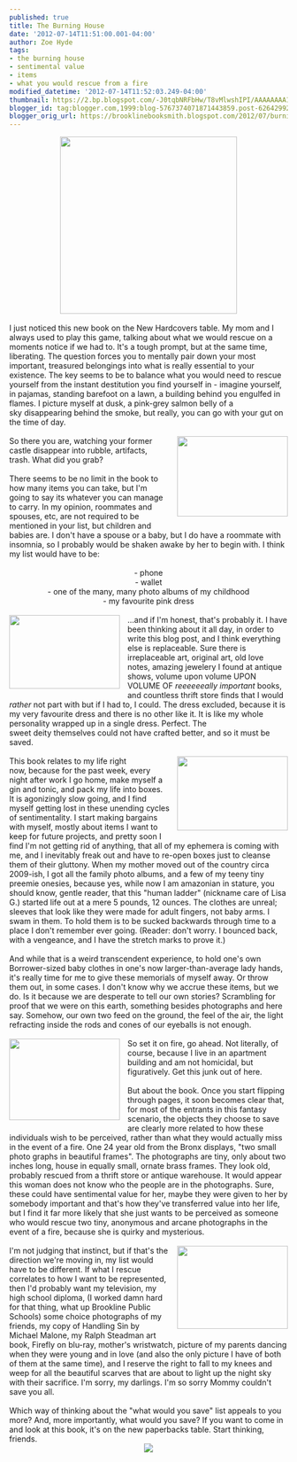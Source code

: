 ```yaml
---
published: true
title: The Burning House
date: '2012-07-14T11:51:00.001-04:00'
author: Zoe Hyde
tags:
- the burning house
- sentimental value
- items
- what you would rescue from a fire
modified_datetime: '2012-07-14T11:52:03.249-04:00'
thumbnail: https://2.bp.blogspot.com/-J0tqbNRFbHw/T8vMlwshIPI/AAAAAAAA1mM/2wXoIgTsUgc/s72-c/Miguel%2520Barbot.jpg
blogger_id: tag:blogger.com,1999:blog-5767374071871443859.post-6264299283558981087
blogger_orig_url: https://brooklinebooksmith.blogspot.com/2012/07/burning-house.html
---
```


<div class="separator" style="clear: both; text-align: center;"><a href="https://25.media.tumblr.com/tumblr_m6yb4m3WrP1qjfqe4o1_1280.jpg" imageanchor="1" style="margin-left: 1em; margin-right: 1em;"><img $ca="true" border="0" height="320" src="https://25.media.tumblr.com/tumblr_m6yb4m3WrP1qjfqe4o1_1280.jpg" width="320" /></a></div><div class="separator" style="clear: both; text-align: center;"><br /></div><div style="text-align: left;">I just noticed this new book on the New Hardcovers table. My mom and I always used to play this game, talking about what we would rescue on a moments notice if we had to. It's a tough prompt, but at the same time, liberating. The question forces you to mentally pair down your most important, treasured belongings into what is really essential to your existence. The key seems to be to balance what you would need to rescue yourself from the instant destitution you find yourself in - imagine yourself, in pajamas, standing barefoot on a lawn, a building behind you engulfed in flames. I&nbsp;picture&nbsp;myself at dusk, a pink-grey salmon belly of a sky&nbsp;disappearing&nbsp;behind the smoke,&nbsp;but really, you can go with your gut on the time of day. </div><div style="text-align: left;"><br /></div><div style="text-align: left;"><div class="separator" style="clear: both; text-align: center;"><a href="https://cdn1.lostateminor.com/wp-content/uploads/2011/05/the_burning_house.jpeg" imageanchor="1" style="clear: right; float: right; margin-bottom: 1em; margin-left: 1em;"><img border="0" height="145" src="https://cdn1.lostateminor.com/wp-content/uploads/2011/05/the_burning_house.jpeg" width="200" /></a></div>So there you are, watching your former castle&nbsp;disappear&nbsp;into rubble, artifacts, trash. What did you grab?</div><div style="text-align: left;"><br /></div><div style="text-align: left;">There seems to be no limit in the book to how many items you can take, but I'm going to say its whatever you can manage to carry. In my opinion, roommates and spouses, etc, are not required to be mentioned in your list, but children and babies are. I don't have a spouse or a baby, but I do have a roommate with insomnia, so I probably would be shaken awake by her to begin with. I think my list would have to be:</div><div style="text-align: left;"><br /></div><div style="text-align: center;">- phone</div><div style="text-align: center;">- wallet</div><div style="text-align: center;">- one of the many, many photo albums of my childhood</div><div style="text-align: center;">- my favourite pink dress</div><div style="text-align: center;"><br /></div><div style="text-align: left;"><div class="separator" style="clear: both; text-align: center;"><a href="https://2.bp.blogspot.com/-J0tqbNRFbHw/T8vMlwshIPI/AAAAAAAA1mM/2wXoIgTsUgc/s800/Miguel%2520Barbot.jpg" imageanchor="1" style="clear: left; float: left; margin-bottom: 1em; margin-right: 1em;"><img border="0" height="133" src="https://2.bp.blogspot.com/-J0tqbNRFbHw/T8vMlwshIPI/AAAAAAAA1mM/2wXoIgTsUgc/s200/Miguel%2520Barbot.jpg" width="200" /></a></div>...and if I'm honest, that's probably it. I have been thinking about it all day, in order to write this blog post, and I think everything else is&nbsp;replaceable. Sure there is irreplaceable art, original art, old love notes, amazing jewelery I found at antique shows, volume upon volume UPON VOLUME OF <em>reeeeeeally important </em>books, and countless&nbsp;thrift&nbsp;store finds that I would <em>rather </em>not part with but if I had to, I could. The dress excluded, because it is my very favourite dress and there is no other like it. It is like my whole personality wrapped up in a single dress. Perfect. The sweet&nbsp;deity&nbsp;themselves could not have crafted better, and so it must be saved.</div><div style="text-align: left;"><br /></div><div style="text-align: left;"><div class="separator" style="clear: both; text-align: center;"><a href="https://blog.popflys.com/wp-content/uploads/2011/07/the-burning-house.jpg" imageanchor="1" style="clear: right; float: right; margin-bottom: 1em; margin-left: 1em;"><img border="0" height="134" src="https://blog.popflys.com/wp-content/uploads/2011/07/the-burning-house.jpg" width="200" /></a></div>This book relates to my life right now,&nbsp;because for the past week, every night after work I go home, make myself a gin and tonic, and pack my life into boxes. It is agonizingly slow going, and I find myself getting lost in these unending cycles of sentimentality. I start making bargains with myself, mostly about items I want to keep for future projects, and pretty soon I find I'm not getting rid of anything, that all of my ephemera is coming with me, and I inevitably freak out and have to re-open boxes just to cleanse them of their gluttony. When my mother moved out of the country circa 2009-ish, I got all the family photo albums, and a few of my teeny tiny preemie onesies, because yes, while now I am amazonian in stature, you should know, gentle reader, that this "human ladder" (nickname care of Lisa G.) started life out at a mere 5 pounds, 12 ounces. The clothes are unreal; sleeves that look like they were made for adult fingers, not baby arms. I swam in them. To hold them is to be sucked backwards through time to a place I don't remember ever going. (Reader: don't worry. I bounced back, with a vengeance, and I have the stretch marks to prove it.)</div><div style="text-align: left;"><br /></div><div style="text-align: left;">And while that is a weird transcendent experience, to hold one's own Borrower-sized baby clothes in one's now larger-than-average lady hands, it's really time for me to give these memorials of myself away. Or throw them out, in some cases. I don't know why we accrue these items, but we do. Is it because we are desperate to tell our own stories? Scrambling for proof that we were on this earth, something besides photographs and&nbsp;here say. Somehow, our own two feed on the ground, the feel of the air, the light refracting inside the rods and cones of our eyeballs is not enough.&nbsp;</div><div style="text-align: left;"><br /></div><div style="text-align: left;"><div class="separator" style="clear: both; text-align: center;"><a href="https://2.bp.blogspot.com/-UsI1P3jzkkE/T-M-iRUr_uI/AAAAAAAA13E/T-kzGafT2ZI/s800/Alice%2520Bernardo.jpg" imageanchor="1" style="clear: left; float: left; margin-bottom: 1em; margin-right: 1em;"><img border="0" height="147" src="https://2.bp.blogspot.com/-UsI1P3jzkkE/T-M-iRUr_uI/AAAAAAAA13E/T-kzGafT2ZI/s200/Alice%2520Bernardo.jpg" width="200" /></a></div>So set it on fire, go ahead. Not literally, of course, because I live in an apartment building and am not homicidal, but figuratively. Get this junk out of here. <br /><br />But about the book. Once you start flipping through pages, it soon becomes clear that, for most of the entrants in this fantasy scenario, the objects they choose to save are clearly more related to how these individuals wish to be perceived, rather than what they would actually miss in the event of a fire. One 24 year old from the Bronx displays, "two small photo graphs in beautiful frames". The photographs are tiny, only about two inches long, house in equally small, ornate brass frames. They look old, probably rescued from a thrift store or antique warehouse. It would appear this woman does not know who the people are in the photographs. Sure, these could have sentimental value for her, maybe they were given to her by somebody important and that's how they've transferred value into her life, but I find it far more likely that she just wants to be perceived as someone who would rescue two tiny, anonymous and arcane photographs in the event of a fire, because she is quirky and mysterious.<br /><br /><div class="separator" style="clear: both; text-align: center;"><a href="https://1.bp.blogspot.com/-TjoTfpQNFg0/T8vMWM_70EI/AAAAAAAA1ls/DDWHQUzHvOY/Kristi%2520Dahlstrom.jpg" imageanchor="1" style="clear: right; float: right; margin-bottom: 1em; margin-left: 1em;"><img border="0" height="150" src="https://1.bp.blogspot.com/-TjoTfpQNFg0/T8vMWM_70EI/AAAAAAAA1ls/DDWHQUzHvOY/Kristi%2520Dahlstrom.jpg" width="200" /></a></div>I'm not judging that instinct, but if that's the direction we're moving in, my list would have to be different. If what I rescue correlates to how I want to be represented, then I'd probably want my television, my high school diploma, (I worked damn hard for that thing, what up Brookline Public Schools) some choice photographs of my friends, my copy of Handling Sin by Michael Malone, my Ralph Steadman art book, Firefly on blu-ray, mother's wristwatch, picture of my parents dancing when they were young and in love (and also the only picture I have of both of them at the same time), and I reserve the right to fall to my knees and weep for all the beautiful scarves that are about to light up the night sky with their sacrifice. I'm sorry, my darlings. I'm so sorry Mommy couldn't save you all.<br /><br />Which way of thinking about the "what would you save" list appeals to you more? And, more importantly, what would you save? If you want to come in and look at this book, it's on the new paperbacks table. Start thinking, friends.<br /><div class="separator" style="clear: both; text-align: center;"><a href="https://static.tumblr.com/atlblod/veSm2zsz5/theburninghouse.jpg" imageanchor="1" style="margin-left: 1em; margin-right: 1em;"><img border="0" src="https://static.tumblr.com/atlblod/veSm2zsz5/theburninghouse.jpg" /></a></div><br /></div><div style="text-align: left;"><br /></div>